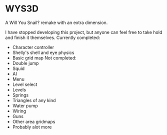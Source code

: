 # WYS3D
A Will You Snail? remake with an extra dimension.

I have stopped developing this project, but anyone can feel free to take hold and finish it themselves.
Currently completed:
- Character controller
- Shelly's shell and eye physics
- Basic grid map
Not completed:
- Double jump
- Squid
- AI
- Menu
- Level select
- Levels
- Springs
- Triangles of any kind
- Water pump
- Wiring
- Guns
- Other area gridmaps
- Probably alot more
